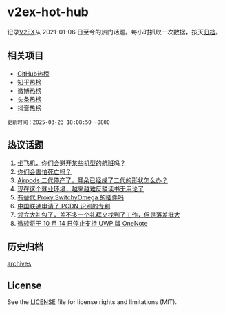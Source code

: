 # v2ex-hot-hub

 记录[V2EX](https://www.v2ex.com/)从 2021-01-06 日至今的热门话题。每小时抓取一次数据，按天[归档](archives)。
 
 ## 相关项目

- [GitHub热榜](https://github.com/snaildev/github-hot-hub)
- [知乎热榜](https://github.com/snaildev/zhihu-hot-hub)
- [微博热榜](https://github.com/snaildev/weibo-hot-hub)
- [头条热榜](https://github.com/snaildev/toutiao-hot-hub)
- [抖音热榜](https://github.com/snaildev/douyin-hot-hub)


 `更新时间：2025-03-23 18:08:50 +0800`

## 热议话题

1. [坐飞机，你们会避开某些机型的航班吗？](https://www.v2ex.com/t/1120396)
1. [你们会害怕死亡吗？](https://www.v2ex.com/t/1120423)
1. [Airpods 二代停产了，耳朵已经成了二代的形状怎么办？](https://www.v2ex.com/t/1120395)
1. [现在这个就业环境，越来越难反驳读书无用论了](https://www.v2ex.com/t/1120459)
1. [有替代 Proxy SwitchyOmega 的插件吗](https://www.v2ex.com/t/1120361)
1. [中国联通申请了 PCDN 识别的专利](https://www.v2ex.com/t/1120381)
1. [领完大礼包了，差不多一个礼拜又找到了工作，但是落差挺大](https://www.v2ex.com/t/1120349)
1. [微软将于 10 月 14 日停止支持 UWP 版 OneNote](https://www.v2ex.com/t/1120392)

## 历史归档

[archives](archives)

## License

See the [LICENSE](LICENSE) file for license rights and limitations (MIT).
